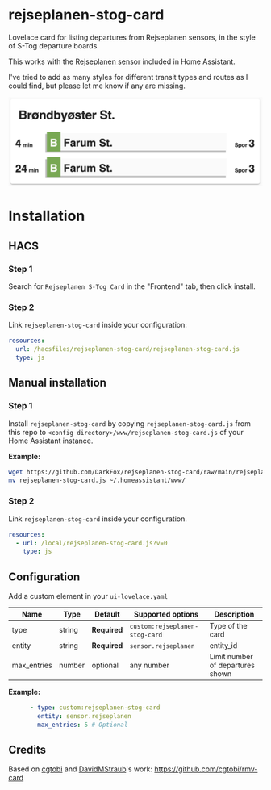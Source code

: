 # rejseplanen-stog-card
Lovelace card for listing departures from Rejseplanen sensors, in the style of S-Tog departure boards.

This works with the [Rejseplanen sensor](https://www.home-assistant.io/components/rejseplanen/) included in Home Assistant.

I've tried to add as many styles for different transit types and routes as I could find, but please let me know if any are missing.

![Example](https://raw.githubusercontent.com/DarkFox/rejseplanen-stog-card/main/rejseplanen-stog-card-example.png)

# Installation

## HACS

### Step 1

Search for `Rejseplanen S-Tog Card` in the "Frontend" tab, then click install.

### Step 2

Link `rejseplanen-stog-card` inside your configuration:

```yaml
resources:
  url: /hacsfiles/rejseplanen-stog-card/rejseplanen-stog-card.js
  type: js
```

## Manual installation

### Step 1

Install `rejseplanen-stog-card` by copying `rejseplanen-stog-card.js` from this repo to `<config directory>/www/rejseplanen-stog-card.js` of your Home Assistant instance.

**Example:**

```bash
wget https://github.com/DarkFox/rejseplanen-stog-card/raw/main/rejseplanen-stog-card.js
mv rejseplanen-stog-card.js ~/.homeassistant/www/
```

### Step 2

Link `rejseplanen-stog-card` inside your configuration.

```yaml
resources:
  - url: /local/rejseplanen-stog-card.js?v=0
    type: js
```

## Configuration

Add a custom element in your `ui-lovelace.yaml`

|         Name        |  Type   |    Default   |     Supported options     | Description |
| ------------------- | ------- | ------------ | ------------------------- | ----------- |
| type                | string  | **Required** | `custom:rejseplanen-stog-card` | Type of the card |
| entity              | string  | **Required** | `sensor.rejseplanen`      | entity_id |
| max_entries         | number  | optional     | any number                | Limit number of departures shown |


**Example:**

```yaml
      - type: custom:rejseplanen-stog-card
        entity: sensor.rejseplanen
        max_entries: 5 # Optional
```

## Credits

Based on [cgtobi](https://github.com/cgtobi) and [DavidMStraub](https://github.com/DavidMStraub)'s work: https://github.com/cgtobi/rmv-card
